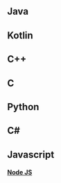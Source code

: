
## Java

## Kotlin

## C++

## C

## Python

## C#

## Javascript
#### [Node JS](https://github.com/hindong/node_JS_lecture)
